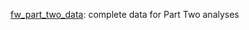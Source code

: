 [fw_part_two_data](https://github.com/erikaz1/text_memory_and_identity/blob/main/exploration/explore_frames.ipynb): complete data for Part Two analyses
